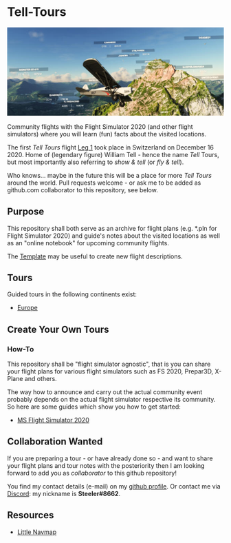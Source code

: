 # Tell-Tours

![Banner](./img/banner.jpg "Banner")

Community flights with the Flight Simulator 2020 (and other flight simulators) where you will learn (fun) facts about the visited locations. 

The first *Tell Tours* flight [Leg 1](https://github.com/till213/Tell-Tours/tree/main/Europe/Switzerland/Steeler/Leg-1) took place in Switzerland on December 16 2020. Home of (legendary figure) William Tell - hence the name *Tell* Tours, but most importantly also referring to *show & tell* (or *fly & tell*).

Who knows... maybe in the future this will be a place for more *Tell Tours* around the world. Pull requests welcome - or ask me to be added as github.com collaborator to this repository, see below.

## Purpose

This repository shall both serve as an archive for flight plans (e.g. &ast;.pln for Flight Simulator 2020) and guide's notes about the visited locations as well as an "online notebook" for upcoming community flights.

The [Template](./Template) may be useful to create new flight descriptions.

## Tours

Guided tours in the following continents exist:

- [Europe](./Europe)

## Create Your Own Tours

### How-To

This repository shall be "flight simulator agnostic", that is you can share your flight plans for various flight simulators such as FS 2020, Prepar3D, X-Plane and others.

The way how to announce and carry out the actual community event probably depends on the actual flight simulator respective its community. So here are some guides which show you how to get started:

- [MS Flight Simulator 2020](./TOURS.FS2020.md)

## Collaboration Wanted

If you are preparing a tour - or have already done so - and want to share your flight plans and tour notes with the posteriority then I am looking forward to add you as *collaborator* to this github repository!

You find my contact details (e-mail) on my [github profile](https://github.com/till213). Or contact me via [Discord](https://discord.com/): my nickname is **Steeler#8662**.

## Resources

* [Little Navmap](https://albar965.github.io/littlenavmap.html)
